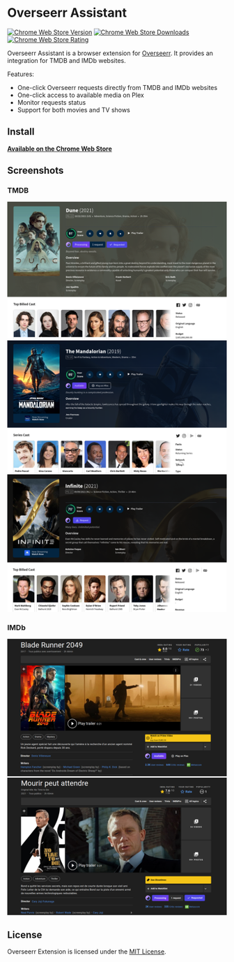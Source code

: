 # Overseerr Assistant

[![Chrome Web Store Version](https://img.shields.io/chrome-web-store/v/hopnjiadheaagfhpipecoamoegijhnij.svg?style=flat-square)](https://chrome.google.com/webstore/detail/yape/lbbofcfllogcmffofacfoiolglncdcgb)
[![Chrome Web Store Downloads](https://img.shields.io/chrome-web-store/d/hopnjiadheaagfhpipecoamoegijhnij.svg?style=flat-square)](https://chrome.google.com/webstore/detail/yape/lbbofcfllogcmffofacfoiolglncdcgb/reviews)
[![Chrome Web Store Rating](https://img.shields.io/chrome-web-store/stars/hopnjiadheaagfhpipecoamoegijhnij.svg?style=flat-square)](https://chrome.google.com/webstore/detail/yape/lbbofcfllogcmffofacfoiolglncdcgb/reviews)

Overseerr Assistant is a browser extension for [Overseerr](https://github.com/sct/overseerr). It provides an integration for TMDB and IMDb websites.

Features:
- One-click Overseerr requests directly from TMDB and IMDb websites
- One-click access to available media on Plex
- Monitor requests status
- Support for both movies and TV shows

## Install

**[Available on the Chrome Web Store](https://chrome.google.com/webstore/detail/hopnjiadheaagfhpipecoamoegijhnij)**  

## Screenshots

### TMDB
![Screenshot-1](images/screenshot-1.png)
![Screenshot-2](images/screenshot-2.png)
![Screenshot-3](images/screenshot-3.png)

### IMDb
![Screenshot-4](images/screenshot-4.png)
![Screenshot-5](images/screenshot-5.png)

## License

Overseerr Extension is licensed under the [MIT License](LICENSE).
